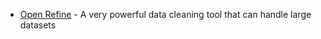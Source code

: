 <!--
# Tools
-->
- [Open Refine](http://openrefine.org) - A very powerful data cleaning tool that can handle large datasets